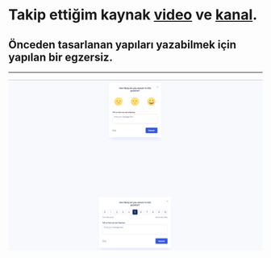 # Takip ettiğim kaynak [video](https://www.youtube.com/watch?v=CBD6GRL7XFk&list=PLfAfrKyDRWrGze_1T1bUU0qA9RknVKI5J&index=20) ve [kanal](https://www.youtube.com/c/PROTOTURKCOM).

## Önceden tasarlanan yapıları yazabilmek için yapılan bir egzersiz.
---
![Components](./images/frontend-examples-24.png)